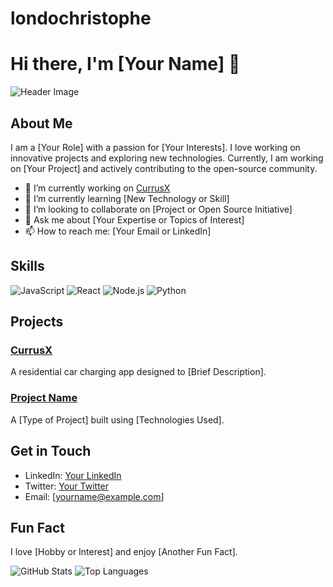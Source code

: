 # londochristophe
# Hi there, I'm [Your Name] 👋

![Header Image](https://yourimageurl.com)

## About Me

I am a [Your Role] with a passion for [Your Interests]. I love working on innovative projects and exploring new technologies. Currently, I am working on [Your Project] and actively contributing to the open-source community.

- 🔭 I’m currently working on [CurrusX](https://github.com/yourusername/CurrusX)
- 🌱 I’m currently learning [New Technology or Skill]
- 👯 I’m looking to collaborate on [Project or Open Source Initiative]
- 💬 Ask me about [Your Expertise or Topics of Interest]
- 📫 How to reach me: [Your Email or LinkedIn]

## Skills

![JavaScript](https://img.shields.io/badge/JavaScript-F7DF1E?style=for-the-badge&logo=javascript&logoColor=black)
![React](https://img.shields.io/badge/React-20232A?style=for-the-badge&logo=react&logoColor=61DAFB)
![Node.js](https://img.shields.io/badge/Node.js-339933?style=for-the-badge&logo=nodedotjs&logoColor=white)
![Python](https://img.shields.io/badge/Python-3776AB?style=for-the-badge&logo=python&logoColor=white)

## Projects

### [CurrusX](https://github.com/yourusername/CurrusX)
A residential car charging app designed to [Brief Description].

### [Project Name](https://github.com/yourusername/projectname)
A [Type of Project] built using [Technologies Used].

## Get in Touch

- LinkedIn: [Your LinkedIn](https://www.linkedin.com/in/yourusername)
- Twitter: [Your Twitter](https://twitter.com/yourusername)
- Email: [yourname@example.com]

## Fun Fact

I love [Hobby or Interest] and enjoy [Another Fun Fact].

![GitHub Stats](https://github-readme-stats.vercel.app/api?username=yourusername&show_icons=true&theme=radical)
![Top Languages](https://github-readme-stats.vercel.app/api/top-langs/?username=yourusername&layout=compact&theme=radical)

